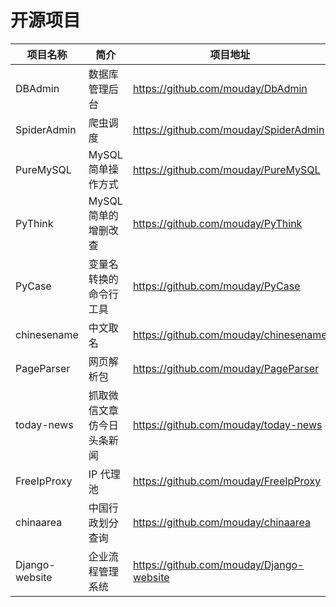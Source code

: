 # 开源项目

| 项目名称       | 简介                       | 项目地址                                 |
| -------------- | -------------------------- | ---------------------------------------- |
| DBAdmin        | 数据库管理后台             | https://github.com/mouday/DbAdmin        |
| SpiderAdmin    | 爬虫调度                   | https://github.com/mouday/SpiderAdmin    |
| PureMySQL      | MySQL 简单操作方式         | https://github.com/mouday/PureMySQL      |
| PyThink        | MySQL 简单的增删改查       | https://github.com/mouday/PyThink        |
| PyCase         | 变量名转换的命令行工具     | https://github.com/mouday/PyCase         |
| chinesename    | 中文取名                   | https://github.com/mouday/chinesename    |
| PageParser     | 网页解析包                 | https://github.com/mouday/PageParser     |
| today-news     | 抓取微信文章仿今日头条新闻 | https://github.com/mouday/today-news     |
| FreeIpProxy    | IP 代理池                  | https://github.com/mouday/FreeIpProxy    |
| chinaarea      | 中国行政划分查询           | https://github.com/mouday/chinaarea      |
| Django-website | 企业流程管理系统           | https://github.com/mouday/Django-website |
